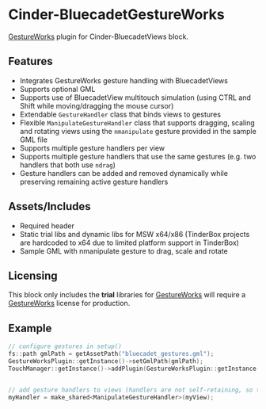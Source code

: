 # Cinder-BluecadetGestureWorks

[GestureWorks](http://gestureworks.com/) plugin for Cinder-BluecadetViews block.

## Features

- Integrates GestureWorks gesture handling with BluecadetViews
- Supports optional GML
- Supports use of BluecadetView multitouch simulation (using CTRL and Shift while moving/dragging the mouse cursor)
- Extendable `GestureHandler` class that binds views to gestures
- Flexible `ManipulateGestureHandler` class that supports dragging, scaling and rotating views using the `nmanipulate` gesture provided in the sample GML file
- Supports multiple gesture handlers per view
- Supports multiple gesture handlers that use the same gestures (e.g. two handlers that both use `ndrag`)
- Gesture handlers can be added and removed dynamically while preserving remaining active gesture handlers

## Assets/Includes

- Required header
- Static trial libs and dynamic libs for MSW x64/x86 (TinderBox projects are hardcoded to x64 due to limited platform support in TinderBox)
- Sample GML with nmanipulate gesture to drag, scale and rotate

## Licensing

This block only includes the **trial** libraries for [GestureWorks](http://gestureworks.com/) will require a [GestureWorks](http://gestureworks.com/) license for production.

## Example

```c++
// configure gestures in setup()
fs::path gmlPath = getAssetPath("bluecadet_gestures.gml");
GestureWorksPlugin::getInstance()->setGmlPath(gmlPath);
TouchManager::getInstance()->addPlugin(GestureWorksPlugin::getInstance());


// add gesture handlers to views (handlers are not self-retaining, so they have to be stored somewhere to remain in memory and active)
myHandler = make_shared<ManipulateGestureHandler>(myView);

```
